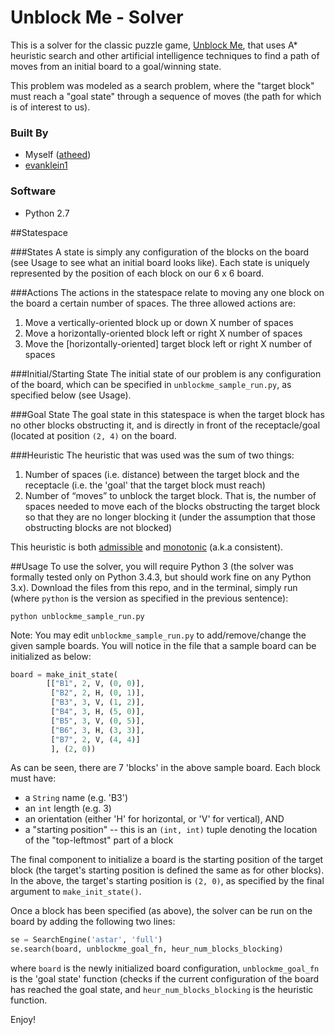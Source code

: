 # Unblock Me - Solver
This is a solver for the classic puzzle game, [Unblock Me](https://play.google.com/store/apps/details?id=com.kiragames.unblockmefree&hl=en), that uses A* heuristic search and other artificial intelligence techniques to find a path of moves from an initial board to a goal/winning state.

This problem was modeled as a search problem, where the "target block" must reach a "goal state" through a sequence of moves (the path for which is of interest to us). 

### Built By
- Myself ([atheed](https://github.com/atheed))
- [evanklein1](https://github.com/evanklein1)

### Software
- Python 2.7

##Statespace

###States
A state is simply any configuration of the blocks on the board (see Usage to see what an initial board looks like). Each state is uniquely represented by the position of each block on our 6 x 6 board.

###Actions
The actions in the statespace relate to moving any one block on the board a certain number of spaces. The three allowed actions are:

1. Move a vertically-oriented block up or down X number of spaces
2. Move a horizontally-oriented block left or right X number of spaces
3. Move the [horizontally-oriented] target block left or right X number of spaces

###Initial/Starting State
The initial state of our problem is any configuration of the board, which can be specified in `unblockme_sample_run.py`, as specified below (see Usage).

###Goal State
The goal state in this statespace is when the target block has no other blocks obstructing it, and is directly in front of the receptacle/goal (located at position `(2, 4)` on the board. 

###Heuristic
The heuristic that was used was the sum of two things:

1. Number of spaces (i.e. distance) between the target block and the receptacle (i.e. the 'goal' that the target block must reach)
2. Number of “moves” to unblock the target block. That is, the number of spaces needed to
move each of the blocks obstructing the target block so that they are no longer
blocking it (under the assumption that those obstructing blocks are not
blocked)

This heuristic is both [admissible](https://en.wikipedia.org/wiki/Admissible_heuristic) and [monotonic](https://en.wikipedia.org/wiki/Consistent_heuristic) (a.k.a consistent).

##Usage
To use the solver, you will require Python 3 (the solver was formally tested only on Python 3.4.3, but should work fine on any Python 3.x). 
Download the files from this repo, and in the terminal, simply run (where `python` is the version as specified in the previous sentence):

```
python unblockme_sample_run.py
```

Note: You may edit `unblockme_sample_run.py` to add/remove/change the given sample boards. You will notice in the file that a sample board can be initialized as below:

```python
board = make_init_state(
		[["B1", 2, V, (0, 0)],
         ["B2", 2, H, (0, 1)],
         ["B3", 3, V, (1, 2)],
         ["B4", 3, H, (5, 0)],
         ["B5", 3, V, (0, 5)], 
         ["B6", 3, H, (3, 3)],
         ["B7", 2, V, (4, 4)]
         ], (2, 0))
```

As can be seen, there are 7 'blocks' in the above sample board. Each block must have:

* a `String`  name (e.g. 'B3')
* an `int` length (e.g. 3)
* an orientation (either 'H' for horizontal, or 'V' for vertical), AND
* a "starting position" -- this is an `(int, int)` tuple denoting the location of the "top-leftmost" part of a block

The final component to initialize a board is the starting position of the target block (the target's starting position is defined the same as for other blocks). In the above, the target's starting position is `(2, 0)`, as specified by the final argument to `make_init_state()`.

Once a block has been specified (as above), the solver can be run on the board by adding the following two lines:

```python
se = SearchEngine('astar', 'full')
se.search(board, unblockme_goal_fn, heur_num_blocks_blocking)
```

where  `board` is the newly initialized board configuration, `unblockme_goal_fn` is the 'goal state' function (checks if the current configuration of the board has reached the goal state, and `heur_num_blocks_blocking` is the heuristic function. 

Enjoy!